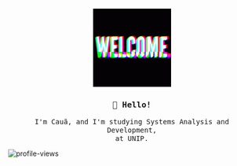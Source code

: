 <p align="center"><img src="https://github.com/Nun3s01/Nun3s01/blob/main/resources/welcomogif.gif" width="159px"/></p>

<p>
  <h3 align="center"><samp>👋 Hello!</samp></h3>
</p>

<p align="center">
  <samp>I'm Cauã, and I'm studying Systems Analysis and Development,</samp>
  <samp>
    </br> at UNIP.
  </samp>
</p>

![profile-views](https://komarev.com/ghpvc/?username=Nun3s01&style=plastic&color=blue)
